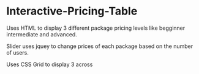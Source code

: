 # Interactive-Pricing-Table
Uses HTML to display 3 different package pricing levels like begginner intermediate and advanced.

Slider uses jquey to change prices of each package based on the number of users.

Uses CSS Grid to display 3 across
